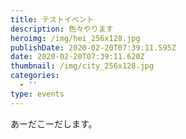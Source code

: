 ```yaml
---
title: テストイベント
description: 色々やります
heroimg: /img/hei_256x128.jpg
publishDate: 2020-02-20T07:39:11.595Z
date: 2020-02-20T07:39:11.620Z
thumbnail: /img/city_256x128.jpg
categories:
  - ''
type: events
---
```

あーだこーだします。
